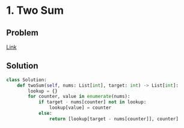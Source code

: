 # 1. Two Sum
## Problem
[Link](https://leetcode.com/problems/two-sum/)
## Solution
```python
class Solution:
    def twoSum(self, nums: List[int], target: int) -> List[int]:
        lookup = {}
        for counter, value in enumerate(nums):
            if target - nums[counter] not in lookup:
                lookup[value] = counter
            else:
                return [lookup[target - nums[counter]], counter]
```
